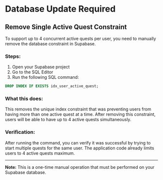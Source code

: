 # Database Update Required

## Remove Single Active Quest Constraint

To support up to 4 concurrent active quests per user, you need to manually remove the database constraint in Supabase.

### Steps:

1. Open your Supabase project
2. Go to the SQL Editor
3. Run the following SQL command:

```sql
DROP INDEX IF EXISTS idx_user_active_quest;
```

### What this does:

This removes the unique index constraint that was preventing users from having more than one active quest at a time. After removing this constraint, users will be able to have up to 4 active quests simultaneously.

### Verification:

After running the command, you can verify it was successful by trying to start multiple quests for the same user. The application code already limits users to 4 active quests maximum.

---

**Note:** This is a one-time manual operation that must be performed on your Supabase database.

